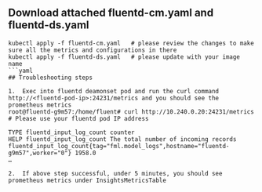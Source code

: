 ## Download  attached fluentd-cm.yaml and fluentd-ds.yaml
```
kubectl apply -f fluentd-cm.yaml   # please review the changes to make sure all the metrics and configurations in there
kubectl apply -f fluentd-ds.yaml   # please update with your image name
```yaml
## Troubleshooting steps

1.	Exec into fluentd deamonset pod and run the curl command http://<fluentd-pod-ip>:24231/metrics and you should see the prometheus metrics 
root@fluentd-g9m57:/home/fluent# curl http://10.240.0.20:24231/metrics  # Please use your fluentd pod IP address 

TYPE fluentd_input_log_count counter
HELP fluentd_input_log_count The total number of incoming records
fluentd_input_log_count{tag="fml.model_logs",hostname="fluentd-g9m57",worker="0"} 1958.0
…

2.	If above step successful, under 5 minutes, you should see  prometheus metrics under InsightsMetricsTable



 


